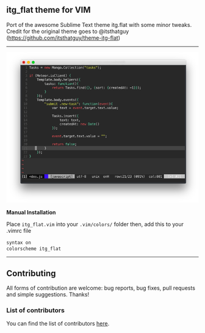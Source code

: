 ## itg_flat theme for VIM

Port of the awesome Sublime Text theme itg.flat
with some minor tweaks. Credit for the original theme
goes to @itsthatguy (https://github.com/itsthatguy/theme-itg-flat)

---

![Screenshot](screenshot.png)

**Manual Installation**

Place `itg_flat.vim` into your `.vim/colors/` folder
then, add this to your .vimrc file

```
syntax on
colorscheme itg_flat
```

---

## Contributing

All forms of contribution are welcome: bug reports, bug fixes, pull requests and simple suggestions. Thanks!

### List of contributors

You can find the list of contributors [here](https://github.com/cdmedia/itg_flat_vim/graphs/contributors).